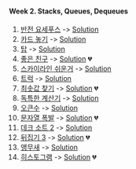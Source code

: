 #### Week 2. Stacks, Queues, Dequeues
1.  [반전 요세푸스](https://www.acmicpc.net/problem/20301) -> [Solution](https://github.com/JoonHyeok-hozy-Kim/algorithm_study/blob/main/BaekJoon/Solutions/Week2/Sol_A_220920_20301.py)
2.  [카드 놓기](https://www.acmicpc.net/problem/18115) -> [Solution](https://github.com/JoonHyeok-hozy-Kim/algorithm_study/blob/main/BaekJoon/Solutions/Week2/Sol_B_220920_18115.py)
3.  [탑](https://www.acmicpc.net/problem/2493) -> [Solution](https://github.com/JoonHyeok-hozy-Kim/algorithm_study/blob/main/BaekJoon/Solutions/Week2/Sol_C_220920_2493.py)
4.  [좋은 친구](https://www.acmicpc.net/problem/3078) -> [Solution](https://github.com/JoonHyeok-hozy-Kim/algorithm_study/blob/main/BaekJoon/Solutions/Week2/Sol_D_220921_3078.py) :broken_heart:
5.  [스카이라인 쉬운거](https://www.acmicpc.net/problem/1863) -> [Solution](https://github.com/JoonHyeok-hozy-Kim/algorithm_study/blob/main/BaekJoon/Solutions/Week2/Sol_E_220921_1863.py)
6.  [트럭](https://www.acmicpc.net/problem/13335) -> [Solution](https://github.com/JoonHyeok-hozy-Kim/algorithm_study/blob/main/BaekJoon/Solutions/Week2/Sol_F_220921_13335.py)
7.  [최솟값 찾기](https://www.acmicpc.net/problem/11003) -> [Solution](https://github.com/JoonHyeok-hozy-Kim/algorithm_study/blob/main/BaekJoon/Solutions/Week2/Sol_G_220922_11003.py) :broken_heart:
8.  [독특한 계산기](https://www.acmicpc.net/problem/19591) -> [Solution](https://github.com/JoonHyeok-hozy-Kim/algorithm_study/blob/main/BaekJoon/Solutions/Week2/Sol_H_220922_19591.py)
9.  [오큰수](https://www.acmicpc.net/problem/17298) -> [Solution](https://github.com/JoonHyeok-hozy-Kim/algorithm_study/blob/main/BaekJoon/Solutions/Week2/Sol_I_220922_17298.py)
10. [문자열 폭발](https://www.acmicpc.net/problem/9935) -> [Solution](https://github.com/JoonHyeok-hozy-Kim/algorithm_study/blob/main/BaekJoon/Solutions/Week2/Sol_J_220923_9935.py)  :broken_heart:
11. [데크 소트 2](https://www.acmicpc.net/problem/10975) -> [Solution](https://github.com/JoonHyeok-hozy-Kim/algorithm_study/blob/main/BaekJoon/Solutions/Week2/Sol_K_220923_10975.py)
12. [뒤집기 3](https://www.acmicpc.net/problem/1464) -> [Solution](https://github.com/JoonHyeok-hozy-Kim/algorithm_study/blob/main/BaekJoon/Solutions/Week2/Sol_L_220924_1464_cheat.py) :broken_heart:
13. [앵무새](https://www.acmicpc.net/problem/14713) -> [Solution](https://github.com/JoonHyeok-hozy-Kim/algorithm_study/blob/main/BaekJoon/Solutions/Week2/Sol_M_220925_14713.py)
14. [히스토그램](https://www.acmicpc.net/problem/1725) -> [Solution](https://github.com/JoonHyeok-hozy-Kim/algorithm_study/blob/main/BaekJoon/Solutions/Week2/Sol_N_220626_1725.py) :broken_heart:
